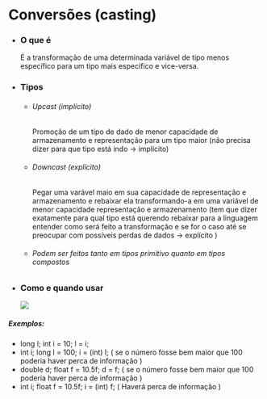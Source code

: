 # Conversões (casting)

- ### O que é

  É a transformação de uma determinada variável de tipo menos específico para um tipo mais específico e vice-versa.

- ### Tipos

  - ###### Upcast (implícito)

    Promoção de um tipo de dado de menor capacidade de armazenamento e representação para um tipo maior (não precisa dizer para que tipo está indo -> implícito)

  - ###### Downcast (explícito)

    Pegar uma varável maio em sua capacidade de representação e armazenamento e rebaixar ela transformando-a em uma variável de menor capacidade representação e armazenamento (tem que dizer exatamente para qual tipo está querendo rebaixar para a linguagem entender como será feito a transformação e se for o caso até se preocupar com possíveis perdas de dados -> explícito )

  - ###### Podem ser feitos tanto em tipos primitivo quanto em tipos compostos

- ### Como e quando usar

  ![](https://github.com/HelbertGarofolo/HelbertGarofolo/blob/ce1ab3ec864a2d0e469fb20a226b6de14889f005/Java/Variaveis-Tipo_de_dados-Operadores_matematicos/Casting.png)

##### Exemplos: 

- long l; int i = 10; l = i;
- int i; long l = 100; i = (int) l; ( se o número fosse bem maior que 100 poderia haver perca de informação )
- double d; float f = 10.5f; d = f; ( se o número fosse bem maior que 100 poderia haver perca de informação )
- int i; float f = 10.5f; i = (int) f; ( Haverá perca de informação )
